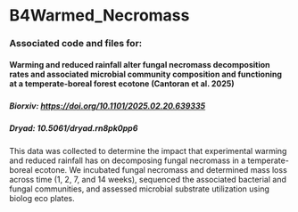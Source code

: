 # B4Warmed_Necromass

### Associated code and files for: 
#### Warming and reduced rainfall alter fungal necromass decomposition rates and associated microbial community composition and functioning at a temperate-boreal forest ecotone (Cantoran et al. 2025)


##### 

##### Biorxiv: https://doi.org/10.1101/2025.02.20.639335

##### Dryad: 10.5061/dryad.rn8pk0pp6

This data was collected to determine the impact that experimental warming and reduced rainfall has on decomposing fungal necromass in a temperate-boreal ecotone. We incubated fungal necromass and determined mass loss across time (1, 2, 7, and 14 weeks), sequenced the associated bacterial and fungal communities, and assessed microbial substrate utilization using biolog eco plates.

